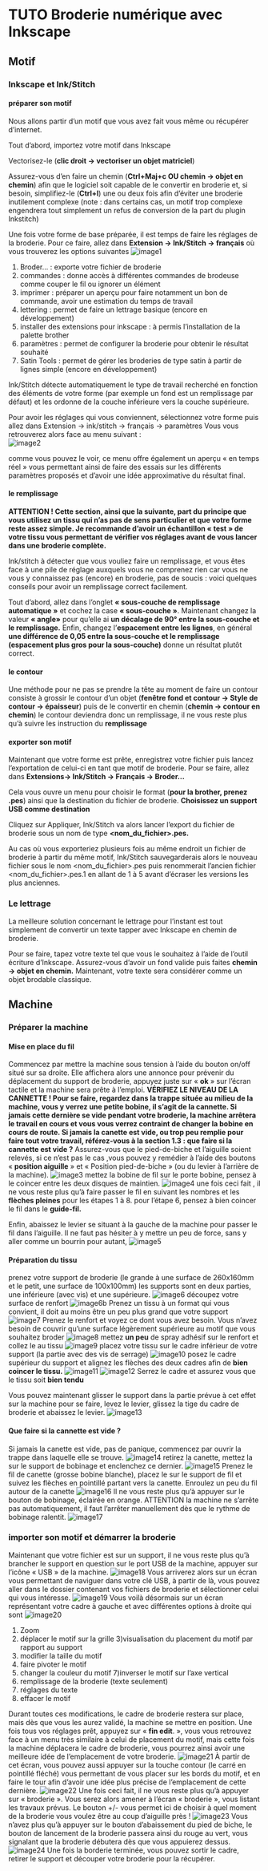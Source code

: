 
# TUTO Broderie numérique avec Inkscape
## Motif
### Inkscape et Ink/Stitch
#### préparer son motif
Nous allons partir d’un motif que vous avez fait vous même ou récupérer d’internet.

Tout d’abord, importez votre motif dans Inkscape

Vectorisez-le (**clic droit → vectoriser un objet matriciel**)

Assurez-vous d’en faire un chemin (**Ctrl+Maj+c OU chemin → objet en chemin**) afin que le logiciel soit capable de le convertir en  broderie et, si besoin, simplifiez-le (**Ctrl+l**) une ou deux fois afin d’éviter une broderie inutilement complexe (note : dans certains cas, un motif trop complexe engendrera tout simplement un refus de conversion de la part du plugin Inkstitch)

Une fois votre forme de base préparée, il est temps de faire les réglages de la broderie.
Pour ce faire, allez dans **Extension → Ink/Stitch → français** où vous trouverez les options suivantes
![image1](./images/brodeuse/brodeusetuto1.jpg)
1. Broder… : exporte votre fichier de broderie
2. commandes : donne accès à différentes commandes de brodeuse comme couper le fil ou ignorer un élément
3. imprimer : préparer un aperçu pour faire notamment un bon de commande, avoir une estimation du temps de travail
4. lettering : permet de faire un lettrage basique (encore en développement)
5. installer des extensions pour inkscape : à permis l’installation de la palette brother
6. paramètres : permet de configurer la broderie pour obtenir le résultat souhaité
7. Satin Tools : permet de gérer les broderies de type satin à partir de lignes simple (encore en développement)

Ink/Stitch détecte automatiquement le type de travail recherché en fonction des éléments de votre forme (par exemple un fond est un remplissage par défaut) et les ordonne de la couche inférieure vers la couche supérieure.

Pour avoir les réglages qui vous conviennent, sélectionnez votre forme puis allez dans
Extension → ink/stitch → français → paramètres
Vous vous retrouverez alors face au menu suivant :  
![image2](./images/brodeuse/brodeusetuto2.jpg)

comme vous pouvez le voir, ce menu offre également un aperçu « en temps réel » vous permettant ainsi de faire des essais sur les différents paramètres proposés et d’avoir une idée approximative du résultat final.
#### le remplissage
**ATTENTION !
Cette section, ainsi que la suivante, part du principe que vous utilisez un tissu qui n’as pas de sens particulier et que votre forme reste assez simple.
Je recommande d’avoir un échantillon « test » de votre tissu vous permettant de vérifier vos réglages avant de vous lancer dans une broderie complète.**

Ink/stitch à détecter que vous vouliez faire un remplissage, et vous êtes face à une pile de réglage auxquels vous ne comprenez rien car vous ne vous y connaissez pas (encore) en broderie, pas de soucis : voici quelques conseils pour avoir un remplissage correct facilement.

Tout d’abord, allez dans l’onglet **« sous-couche de remplissage automatique »** et cochez la case **« sous-couche »**.
Maintenant changez la valeur **« angle»** pour qu’elle ai **un décalage de 90° entre la sous-couche et le remplissage.**
Enfin, changez l’**espacement entre les lignes**, en général **une différence de 0,05 entre la sous-couche et le remplissage (espacement plus gros pour la sous-couche)** donne un résultat plutôt correct.
#### le contour
Une méthode pour ne pas se prendre la tête au moment de faire un contour consiste à grossir le contour d’un objet (**fenêtre fond et contour → Style de contour → épaisseur**) puis de le convertir en chemin (**chemin → contour en chemin**) le contour deviendra donc un remplissage, il ne vous reste plus qu’à suivre les instruction du **remplissage**
#### exporter son motif
Maintenant que votre forme est prête, enregistrez votre fichier puis lancez l’exportation de celui-ci en tant que motif de broderie. Pour se faire, allez dans **Extensions→ Ink/Stitch → Français →  Broder…**

Cela vous ouvre un menu pour choisir le format (**pour la brother, prenez .pes**) ainsi que la destination du fichier de broderie.
**Choisissez un support USB comme destination**

Cliquez sur Appliquer, Ink/Stitch va alors lancer l’export du fichier de broderie sous un nom de type **<nom_du_fichier>.pes.**

Au cas où vous exporteriez plusieurs fois au même endroit un fichier de broderie à partir du même motif, Ink/Stitch sauvegarderais alors le nouveau fichier sous le nom <nom_du_fichier>.pes puis renommerait l’ancien fichier <nom_du_fichier>.pes.1 en allant de 1 à 5 avant d’écraser les versions les plus anciennes.

### Le lettrage
La meilleure solution concernant le lettrage pour l’instant est tout simplement de convertir un texte tapper avec Inkscape en chemin de broderie.

Pour se faire, tapez votre texte tel que vous le souhaitez à l’aide de l’outil écriture d’Inkscape.
Assurez-vous d’avoir un fond valide puis faites **chemin → objet en chemin.**
Maintenant, votre texte sera considérer comme un objet brodable classique.
## Machine
### Préparer la machine
#### Mise en place du fil
Commencez par mettre la machine sous tension à l’aide du bouton on/off situé sur sa droite.
Elle affichera alors une annonce pour prévenir du déplacement du support de broderie, appuyez juste sur « **ok** » sur l’écran tactile et la machine sera prête à l’emploi.
**VÉRIFIEZ LE NIVEAU DE LA CANNETTE !
Pour se faire, regardez dans la trappe située au milieu de la machine, vous y verrez une petite bobine, il s’agit de la cannette.
Si jamais cette dernière se vide pendant votre broderie, la machine arrêtera le travail en cours et vous vous verrez contraint de changer la bobine en cours de route.
Si jamais la canette est vide, ou trop peu remplie pour faire tout votre travail, référez-vous à la section 1.3 : que faire si la cannette est vide ?**
Assurez-vous que le pied-de-biche et l’aiguille soient relevés, si ce n’est pas le cas ,vous pouvez  y remédier à l’aide des boutons « **position aiguille** » et « Position pied-de-biche » (ou du levier à l’arrière de la machine).
![image3](./images/brodeuse/brodeusetuto3.png)
mettez la bobine de fil sur le porte bobine, pensez à le coincer entre les deux disques de maintien.
![image4](./images/brodeuse/brodeusetuto4.jpg)
une fois ceci fait , il ne vous reste plus qu’à faire passer le fil en suivant les nombres et les **flèches pleines** pour les étapes 1 à 8.
pour l’étape 6, pensez à bien coincer le fil dans le **guide-fil.**

Enfin, abaissez le levier se situant à la gauche de la machine pour passer le fil dans l’aiguille. Il ne faut pas hésiter à y mettre un peu de force, sans y aller comme un bourrin pour autant,
![image5](./images/brodeuse/brodeusetuto5.jpg)
#### Préparation du tissu
prenez votre support de broderie (le grande à une surface de 260x160mm et le petit, une surface de 100x100mm) les supports sont en deux parties, une inférieure (avec vis) et une supérieure.
![image6](./images/brodeuse/brodeusetuto6.jpg)
découpez votre surface de renfort
![image6b](./images/brodeuse/brodeusetutodecoupezsurface.jpg)
Prenez un tissu à un format qui vous convient, il doit au moins être un peu plus grand que votre support
![image7](./images/brodeuse/brodeusetuto7.jpg)
Prenez le renfort et voyez ce dont vous avez besoin. Vous n’avez besoin de couvrir qu’une surface légèrement supérieure au motif que vous souhaitez broder
![image8](./images/brodeuse/brodeusetuto8.jpg)
mettez **un peu** de spray adhésif sur le renfort et collez le au tissu
![image9](./images/brodeuse/brodeusetuto9.jpg)
placez votre tissu sur le cadre inférieur de votre support (la partie avec des vis de serrage)
![image10](./images/brodeuse/brodeusetuto10.jpg)
posez le cadre supérieur du support et alignez les flèches des deux cadres afin de **bien coincer le tissu.**
![image11](./images/brodeuse/brodeusetuto11.jpg)
![image12](./images/brodeuse/brodeusetuto12.jpg)
Serrez le cadre et assurez vous que le tissu soit **bien tendu**

Vous pouvez maintenant glisser le support dans la partie prévue à cet effet sur la machine pour se faire, levez le levier, glissez la tige du cadre de broderie et abaissez le levier.
![image13](./images/brodeuse/brodeusetuto13.jpg)
#### Que faire si la cannette est vide ?
Si jamais la canette est vide, pas de panique, commencez par ouvrir la trappe dans laquelle elle se trouve.
![image14](./images/brodeuse/brodeusetuto14.jpg)
retirez la canette, mettez la sur le support de bobinage et enclenchez ce dernier.
![image15](./images/brodeuse/brodeusetuto15.jpg)
Prenez le fil de canette (grosse bobine blanche), placez le sur le support de fil et suivez les flèches en pointillé partant vers la canette. Enroulez un peu du fil autour de la canette
![image16](./images/brodeuse/brodeusetuto16.jpg)
Il ne vous reste plus qu’à appuyer sur le bouton de bobinage, éclairée en orange.
ATTENTION la machine ne s’arrête pas automatiquement, il faut l’arrêter manuellement dès que le rythme de bobinage ralentit.
![image17](./images/brodeuse/brodeusetuto17.jpg)

### importer son motif et démarrer la broderie
Maintenant que votre fichier est sur un support, il ne vous reste plus qu’à brancher le support en question sur le port USB de la machine, appuyer sur l’icône « USB » de la machine.
![image18](./images/brodeuse/brodeusetuto18.jpg)
Vous arriverez alors sur un écran vous permettant de naviguer dans votre clé USB, à partir de là, vous pouvez aller dans le dossier contenant vos fichiers de broderie et sélectionner celui qui vous intéresse.
![image19](./images/brodeuse/brodeusetuto19.jpg)
Vous voilà désormais sur un écran représentant votre cadre à gauche et avec différentes options à droite qui sont
![image20](./images/brodeuse/brodeusetuto20.jpg)
1) Zoom
2) déplacer le motif sur la grille
3)visualisation du placement du motif par rapport au support
4) modifier la taille du motif
5) faire pivoter le motif
6) changer la couleur du motif
7)inverser le motif sur l’axe vertical
8) remplissage de la broderie (texte seulement)
9) réglages du texte
10) effacer le motif

Durant toutes ces modifications, le cadre de broderie restera sur place, mais dès que vous les aurez validé, la machine se mettre en position.
Une fois tous vos réglages prêt, appuyez sur « **fin edit**. », vous vous retrouvez face à un menu très similaire à celui de placement du motif, mais cette fois la machine déplacera le cadre de broderie, vous pourrez ainsi avoir une meilleure idée de l’emplacement de votre broderie.
![image21](./images/brodeuse/brodeusetuto21.jpg)
À partir de cet écran, vous pouvez aussi appuyer sur la touche contour (le carré en pointillé fléché) vous permettant de vous placer sur les bords du motif, et en faire le tour afin d’avoir une idée plus précise de l’emplacement de cette dernière.
![image22](./images/brodeuse/brodeusetuto22.jpg)
Une fois ceci fait, il ne vous reste plus qu’à appuyer sur « broderie ».
Vous serez alors amener à l’écran « broderie », vous listant les travaux prévus.
Le bouton +/- vous permet ici de choisir à quel moment de la broderie vous voulez être au coup d’aiguille près !
![image23](./images/brodeuse/brodeusetuto23.jpg)
Vous n’avez plus qu’à appuyer sur le bouton d’abaissement du pied de biche, le bouton de lancement de la broderie passera ainsi du rouge au vert, vous signalant que la broderie débutera dès que vous appuierez dessus.
![image24](./images/brodeuse/brodeusetuto24.jpg)
Une fois la borderie terminée, vous pouvez sortir le cadre, retirer le support et découper votre broderie pour la récupérer.
